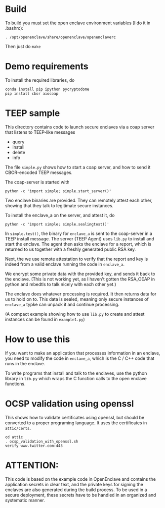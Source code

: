 # Build

To build you must set the open enclave environment variables (I do it in .bashrc):

```
. /opt/openenclave/share/openenclave/openenclaverc
```

Then just do `make`

# Demo requirements

To install the required libraries, do
```
conda install pip ipython pycryptodome 
pip install cbor aiocoap
```

# TEEP sample

This directory contains code to launch secure enclaves via a coap server that listens to
TEEP-like messages
- query
- install
- delete
- info

The file `simple.py` shows how to start a coap server, and how to send it CBOR-encoded TEEP messages.

The coap-server is started with

    python -c 'import simple; simple.start_server()'
    
Two enclave binaries are provided.  They can remotely attest each other, showing that they talk
to legitimate secure instances.

To install the enclave_a on the server, and attest it, do

    python -c 'import simple; simple.sealingtest()'


In `simple.test()`, the binary for `enclave_a` is sent to the coap-server in a TEEP install message.
The server (TEEP Agent) uses `lib.py` to install and start the enclave.  The agent then asks the enclave for
a report, which is returned to us together with a freshly generated public RSA key.

Next, the we use remote attestation to verify that the report and key is indeed from a valid enclave running the
code in `enclave_a`.

We encrypt some private data with the provided key, and sends it back to the enclave.
(This is not working yet, as I haven't gotten the RSA_OEAP in python and mbedtls to talk nicely with
each other yet.)


The enclave does whatever processing is required.  It then returns data for us to hold on to.
This data is sealed, meaning only secure instances of `enclave_a` typke can unpack it and
continue processing.


(A compact example showing how to use `lib.py` to create and attest instances can be found in `example1.py`)


# How to use this

If you want to make an application that processes information in an enclave,
you need to modify the code in `enclave_a`, which is the C / C++ code that 
runs in the enclave.

To write programs that install and talk to the enclaves, use the python library
in `lib.py` which wraps the C function calls to the open enclave functions.


# OCSP validation using openssl

This shows how to validate certificates using openssl, but should be converted to
a proper programing language.  It uses the certificates in `attic/certs`.

```
cd attic
. ocsp_validation_with_openssl.sh
verify www.twitter.com:443
```

# ATTENTION:

This code is based on the example code in OpenEnclave and contains the application secrets in clear text,
and the private keys for signing the enclaves are also generated during the build process.  To be
used in a secure deployment, these secrets have to be handled in an organized and systematic manner.

